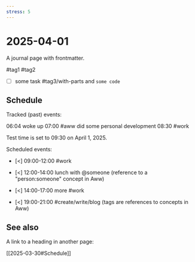 ```yaml
---
stress: 5
---
```

# 2025-04-01

A journal page with frontmatter.

#tag1 #tag2

- [ ] some task #tag3/with-parts and `some code`

## Schedule

Tracked (past) events:

06:04 woke up
07:00 #aww did some personal development
08:30 #work

Test time is set to 09:30 on April 1, 2025.

Scheduled events:
- [<] 09:00-12:00 #work
- [<] 12:00-14:00 lunch with @someone (reference to a "person:someone" concept in Aww)
- [<] 14:00-17:00 more #work

- [<] 19:00-21:00 #create/write/blog (tags are references to concepts in Aww)

## See also

A link to a heading in another page:

[[2025-03-30#Schedule]]
